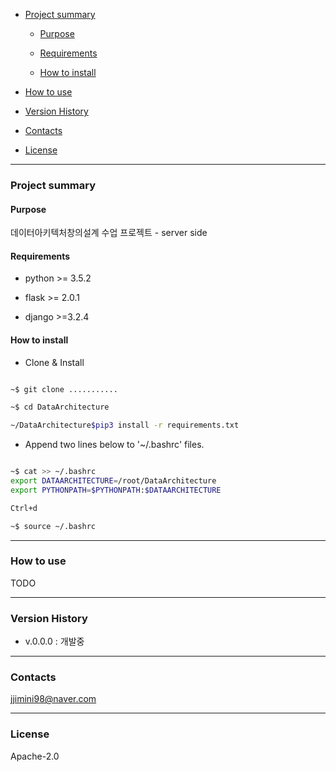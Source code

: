 - [Project summary](#da-design-server)

  - [Purpose](#purpose)

  - [Requirements](#requirements)

  - [How to install](#how-to-install)

- [How to use](#how-to-use)

- [Version History](#version-history)

- [Contacts](#contacts)

- [License](#license)

---

### Project summary

#### Purpose

데이터아키텍처창의설계 수업 프로젝트 - server side

#### Requirements

* python >= 3.5.2

* flask >= 2.0.1

* django >=3.2.4 

#### How to install

* Clone & Install

```sh

~$ git clone ...........

~$ cd DataArchitecture

~/DataArchitecture$pip3 install -r requirements.txt

```
* Append two lines below to '~/.bashrc' files.

```sh

~$ cat >> ~/.bashrc
export DATAARCHITECTURE=/root/DataArchitecture
export PYTHONPATH=$PYTHONPATH:$DATAARCHITECTURE

Ctrl+d

~$ source ~/.bashrc

```

---

### How to use

TODO

---

### Version History

* v.0.0.0 : 개발중

---

### Contacts

jjimini98@naver.com

---

### License

Apache-2.0


